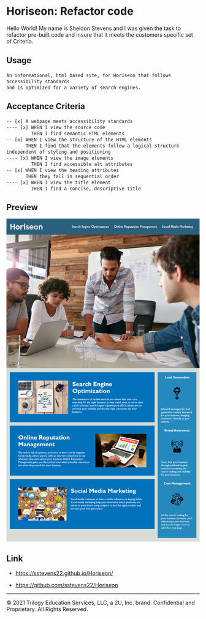 # Horiseon: Refactor code

Hello World! 
My name is Sheldon Stevens and I was given the task to refactor pre-built code
and insure that it meets the customers specific set of Criteria.

## Usage

```
An informational, html based site, for Horiseon that follows accessibility standards
and is optimized for a variety of search engines.
```

## Acceptance Criteria

```
-- [x] A webpage meets accessibility standards
---- [x] WHEN I view the source code 
         THEN I find semantic HTML elements
-- [x] WHEN I view the structure of the HTML elements
       THEN I find that the elements follow a logical structure independent of styling and positioning
---- [x] WHEN I view the image elements
         THEN I find accessible alt attributes
-- [x] WHEN I view the heading attributes
       THEN they fall in sequential order
---- [x] WHEN I view the title element
         THEN I find a concise, descriptive title
```

## Preview

![Horiseon Mockup](./assets/images/HoriseonP.png)

## Link

* https://sstevens22.github.io/Horiseon/

* https://github.com/sstevens22/Horiseon

- - -
© 2021 Trilogy Education Services, LLC, a 2U, Inc. brand. Confidential and Proprietary. All Rights Reserved.